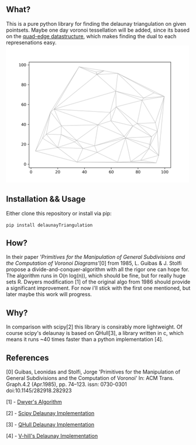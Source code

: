 ## What?

This is a pure python library for finding the
delaunay triangulation on given pointsets.
Maybe one day voronoi tessellation will be added, since its based on
the [quad-edge datastructure](https://en.wikipedia.org/wiki/Quad-edge),
which makes finding the dual to each represenations
easy.
<img src="./images/plot.png" alt="delaunay triangulation" width="500"/>

## Installation && Usage

Either clone this repository or install via
pip:

`pip install delaunayTriangulation`

## How?

In their paper *'Primitives for the Manipulation
of General Subdivisions and the Computation of Voronoi Diagrams'*[0]
from 1985, L. Guibas & J. Stolfi propose a divide-and-conquer-algorithm
with all the rigor one can hope for.
The algorithm runs in O(n log(n)), which should be fine,
but for really huge sets R. Dwyers modification [1] of the
original algo from 1986 should provide a significant
improvement. For now i'll stick with the first one
mentioned, but later maybe this work will progress.

## Why?

In comparison with scipy[2] this library is
consirably more lightweight. Of course scipy's delaunay is
based on QHull[3], a library written in c, which means it
runs ~40 times faster than a python implementation [4].

## References

[0] Guibas, Leonidas and Stolfi, Jorge
'Primitives for the Manipulation of General Subdivisions and the Computation of Voronoi'
In: ACM Trans. Graph.4.2 (Apr.1985), pp. 74–123. issn: 0730-0301 doi:10.1145/282918.282923

[1] - [Dwyer's Algorithm](https://github.com/rexdwyer/DelaunayTriangulation)

[2] - [Scipy Delaunay Implementation](https://scipy.org/)

[3] - [QHull Delaunay Implementation](http://www.qhull.org/html/qdelaun.htm)

[4] - [V-hill's Delaunay Implementation](https://github.com/V-Hill/delaunay-triangulation)
